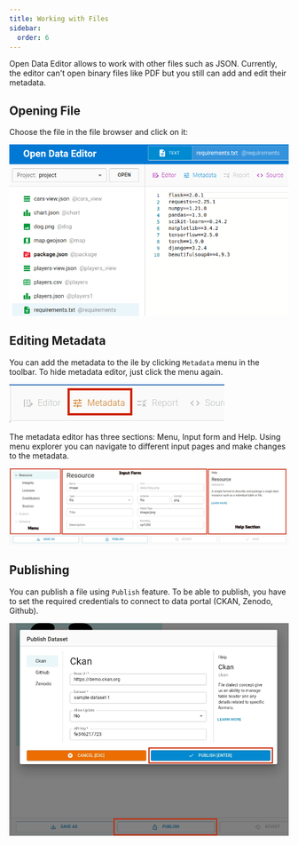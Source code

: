 ```yaml
---
title: Working with Files
sidebar:
  order: 6
---
```


Open Data Editor allows to work with other files such as JSON. Currently, the editor can't open binary files like PDF but you still can add and edit their metadata.

## Opening File

Choose the file in the file browser and click on it:

![Opening File](./assets/working-with-files/opening-file-1.png)

## Editing Metadata

You can add the metadata to the ile by clicking `Metadata` menu in the toolbar. To hide metadata editor, just click the menu again.

![METADATA MENU](./assets/working-with-files/otherfiles-menu-metadata.png)

The metadata editor has three sections: Menu, Input form and Help. Using menu explorer you can navigate to different input pages and make changes to the metadata.

![METADATA EDITOR](./assets/working-with-files/otherfiles-metadata-editor.png)

## Publishing

You can publish a file using `Publish` feature. To be able to publish, you have to set the required credentials to connect to data portal (CKAN, Zenodo, Github).

![PUBLISH BUTTON](./assets/working-with-files/otherfiles-publish.png)
